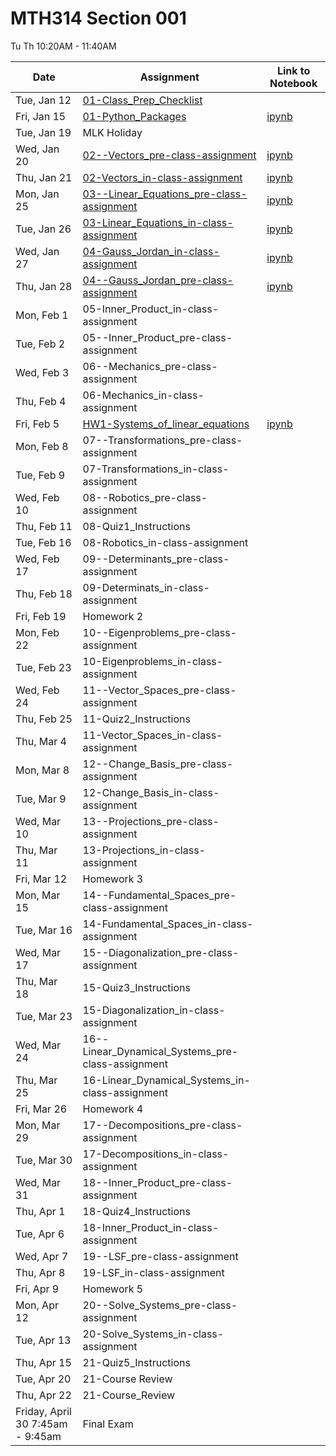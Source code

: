 # MTH314 Section 001 

 Tu Th 10:20AM - 11:40AM

| Date | Assignment | Link to Notebook |
|------|------------|------------------|
| Tue, Jan 12 | [01-Class_Prep_Checklist](01-Class_Prep_Checklist.md) |       |
| Fri, Jan 15 | [01-Python_Packages](01-Python_Packages.html) | [ipynb](01-Python_Packages.ipynb) |
| Tue, Jan 19 | MLK Holiday |      |
| Wed, Jan 20 | [02--Vectors_pre-class-assignment](02--Vectors_pre-class-assignment.html) | [ipynb](02--Vectors_pre-class-assignment.ipynb) |
| Thu, Jan 21 | [02-Vectors_in-class-assignment](02-Vectors_in-class-assignment.html) | [ipynb](02-Vectors_in-class-assignment.ipynb) |
| Mon, Jan 25 | [03--Linear_Equations_pre-class-assignment](03--Linear_Equations_pre-class-assignment.html) | [ipynb](03--Linear_Equations_pre-class-assignment.ipynb) |
| Tue, Jan 26 | [03-Linear_Equations_in-class-assignment](03-Linear_Equations_in-class-assignment.html) | [ipynb](03-Linear_Equations_in-class-assignment.ipynb) |
| Wed, Jan 27 | [04-Gauss_Jordan_in-class-assignment](04-Gauss_Jordan_in-class-assignment.html) | [ipynb](04-Gauss_Jordan_in-class-assignment.ipynb) |
| Thu, Jan 28 | [04--Gauss_Jordan_pre-class-assignment](04--Gauss_Jordan_pre-class-assignment.html) | [ipynb](04--Gauss_Jordan_pre-class-assignment.ipynb) |
| Mon, Feb 1 | 05-Inner_Product_in-class-assignment |      |
| Tue, Feb 2 | 05--Inner_Product_pre-class-assignment |      |
| Wed, Feb 3 | 06--Mechanics_pre-class-assignment |      |
| Thu, Feb 4 | 06-Mechanics_in-class-assignment |      |
| Fri, Feb 5 | [HW1-Systems_of_linear_equations](HW1-Systems_of_linear_equations-STUDENT.html) | [ipynb](HW1-Systems_of_linear_equations-STUDENT.ipynb) |
| Mon, Feb 8 | 07--Transformations_pre-class-assignment |      |
| Tue, Feb 9 | 07-Transformations_in-class-assignment |      |
| Wed, Feb 10 | 08--Robotics_pre-class-assignment |      |
| Thu, Feb 11 | 08-Quiz1_Instructions |      |
| Tue, Feb 16 | 08-Robotics_in-class-assignment |      |
| Wed, Feb 17 | 09--Determinants_pre-class-assignment |      |
| Thu, Feb 18 | 09-Determinats_in-class-assignment |      |
| Fri, Feb 19 | Homework 2 |      |
| Mon, Feb 22 | 10--Eigenproblems_pre-class-assignment |      |
| Tue, Feb 23 | 10-Eigenproblems_in-class-assignment |      |
| Wed, Feb 24 | 11--Vector_Spaces_pre-class-assignment |      |
| Thu, Feb 25 | 11-Quiz2_Instructions |      |
| Thu, Mar 4 | 11-Vector_Spaces_in-class-assignment |      |
| Mon, Mar 8 | 12--Change_Basis_pre-class-assignment |      |
| Tue, Mar 9 | 12-Change_Basis_in-class-assignment |      |
| Wed, Mar 10 | 13--Projections_pre-class-assignment |      |
| Thu, Mar 11 | 13-Projections_in-class-assignment |      |
| Fri, Mar 12 | Homework 3 |      |
| Mon, Mar 15 | 14--Fundamental_Spaces_pre-class-assignment |      |
| Tue, Mar 16 | 14-Fundamental_Spaces_in-class-assignment |      |
| Wed, Mar 17 | 15--Diagonalization_pre-class-assignment |      |
| Thu, Mar 18 | 15-Quiz3_Instructions |      |
| Tue, Mar 23 | 15-Diagonalization_in-class-assignment |      |
| Wed, Mar 24 | 16--Linear_Dynamical_Systems_pre-class-assignment |      |
| Thu, Mar 25 | 16-Linear_Dynamical_Systems_in-class-assignment |      |
| Fri, Mar 26 | Homework 4 |      |
| Mon, Mar 29 | 17--Decompositions_pre-class-assignment |      |
| Tue, Mar 30 | 17-Decompositions_in-class-assignment |      |
| Wed, Mar 31 | 18--Inner_Product_pre-class-assignment |      |
| Thu, Apr 1 | 18-Quiz4_Instructions |      |
| Tue, Apr 6 | 18-Inner_Product_in-class-assignment |      |
| Wed, Apr 7 | 19--LSF_pre-class-assignment |      |
| Thu, Apr 8 | 19-LSF_in-class-assignment |      |
| Fri, Apr 9 | Homework 5 |      |
| Mon, Apr 12 | 20--Solve_Systems_pre-class-assignment |      |
| Tue, Apr 13 | 20-Solve_Systems_in-class-assignment |      |
| Thu, Apr 15 | 21-Quiz5_Instructions |      |
| Tue, Apr 20 | 21-Course Review |      |
| Thu, Apr 22 | 21-Course_Review |      |
| Friday, April 30 7:45am - 9:45am | Final Exam |      |
